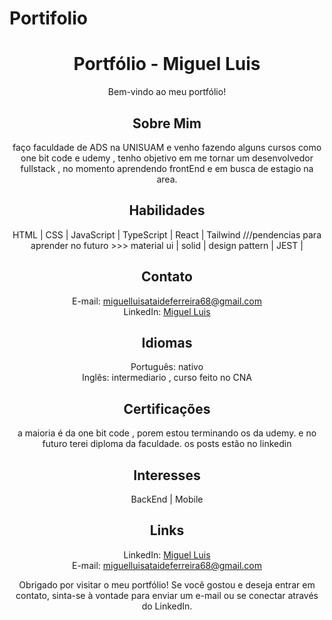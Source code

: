# Portifolio
<!-- README.md -->

<h1 align="center">Portfólio - Miguel Luis </h1>

<p align="center">Bem-vindo ao meu portfólio!</p>

<h2 align="center">Sobre Mim</h2>

<p align="center">faço faculdade de ADS na UNISUAM e venho fazendo alguns cursos como one bit code e udemy , tenho objetivo em me tornar um desenvolvedor fullstack , no momento aprendendo frontEnd e em busca de estagio na area.</p>

<h2 align="center">Habilidades</h2>

<p align="center">
  HTML | CSS | JavaScript | TypeScript | React | Tailwind ///pendencias para aprender no futuro >>> material ui | solid | design pattern | JEST |
</p>

<h2 align="center">Contato</h2>

<p align="center">
  E-mail: <a href="miguelluisataideferreira68@gmail.com">miguelluisataideferreira68@gmail.com</a><br>
  LinkedIn: <a href="https://www.linkedin.com/in/miguel-luis-8533022a0/">Miguel Luis</a>
</p>

<h2 align="center">Idiomas</h2>

<p align="center">
  Português: nativo<br>
  Inglês: intermediario , curso feito no CNA
</p>

<h2 align="center">Certificações</h2>

<p align="center">
  a maioria é da one bit code , porem estou terminando os da udemy.
  e no futuro terei diploma da faculdade. os posts estão no linkedin
</p>

<h2 align="center">Interesses</h2>

<p align="center">
  BackEnd | Mobile 
</p>

<h2 align="center">Links</h2>

<p align="center">
  LinkedIn: <a href="https://www.linkedin.com/in/miguel-luis-8533022a0/">Miguel Luis</a><br>
  E-mail: <a href="mailto:miguelluisataideferreira68@gmail.com">miguelluisataideferreira68@gmail.com</a>
</p>

<p align="center">Obrigado por visitar o meu portfólio! Se você gostou e deseja entrar em contato, sinta-se à vontade para enviar um e-mail ou se conectar através do LinkedIn.</p>

